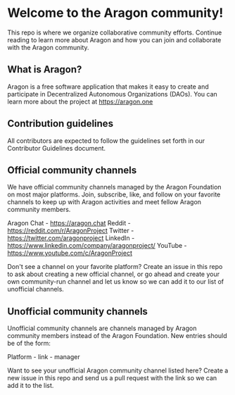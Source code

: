 # Welcome to the Aragon community!
This repo is where we organize collaborative community efforts. Continue reading to learn more about Aragon and how you can join and collaborate with the Aragon community.

## What is Aragon?
Aragon is a free software application that makes it easy to create and participate in Decentralized Autonomous Organizations (DAOs). You can learn more about the project at https://aragon.one

## Contribution guidelines
All contributors are expected to follow the guidelines set forth in our Contributor Guidelines document.

## Official community channels
We have official community channels managed by the Aragon Foundation on most major platforms. Join, subscribe, like, and follow on your favorite channels to keep up with Aragon activities and meet fellow Aragon community members.

Aragon Chat - https://aragon.chat
Reddit - https://reddit.com/r/AragonProject
Twitter - https://twitter.com/aragonproject
LinkedIn - https://www.linkedin.com/company/aragonproject/
YouTube - https://www.youtube.com/c/AragonProject

Don't see a channel on your favorite platform? Create an issue in this repo to ask about creating a new official channel, or go ahead and create your own community-run channel and let us know so we can add it to our list of unofficial channels.

## Unofficial community channels
Unofficial community channels are channels managed by Aragon community members instead of the Aragon Foundation. New entries should be of the form:

Platform - link - manager

Want to see your unofficial Aragon community channel listed here? Create a new issue in this repo and send us a pull request with the link so we can add it to the list.

